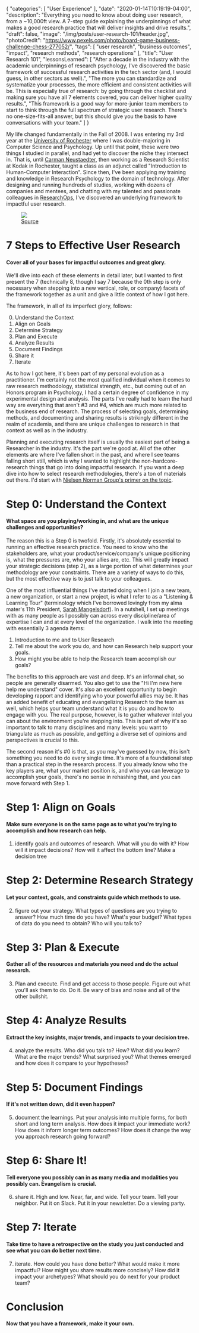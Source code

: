 {
   "categories": [
      "User Experience"
   ],
   "date": "2020-01-14T10:19:19-04:00",
   "description": "Everything you need to know about doing user research, from a ~10,000ft view. A 7-step guide explaining the underpinnings of what makes a good research practice that will deliver insights and drive results.",
   "draft": false,
   "image": "/img/posts/user-research-101/header.jpg",
   "photoCredit": "https://www.pexels.com/photo/board-game-business-challenge-chess-277052/",
   "tags": [
      "user research",
      "business outcomes",
      "impact",
      "research methods",
      "research operations"
   ],
   "title": "User Research 101",
   "lessonsLearned": [
      "After a decade in the industry with the academic underpinnings of research psychology, I've discovered the basic framework of successful research activities in the tech sector (and, I would guess, in other sectors as well).",
      "The more you can standardize and systematize your processes, the more efficient and consistent activities will be. This is especially true of research: by going through the checklist and making sure you have all 7 elements covered, you can deliver higher quality results.",
      "This framework is a good way for more-junior team members to start to think through the full spectrum of strategic user research. There's no one-size-fits-all answer, but this should give you the basis to have conversations with your team."
   ]
}

My life changed fundamentally in the Fall of 2008. I was entering my 3rd year at the [University of Rochester](https://rochester.edu) where I was double-majoring in Computer Science and Psychology. Up until that point, these were two things I studied in parallel, and had yet to discover the niche they intersect in. That is, until [Carman Neustaedter](https://carmster.com/), then working as a Research Scientist at Kodak in Rochester, taught a class as an adjunct called "Introduction to Human-Computer Interaction". Since then, I've been applying my training and knowledge in Research Psychology to the domain of technology. After designing and running hundreds of studies, working with dozens of companies and mentees, and chatting with my talented and passionate colleagues in [ResearchOps](https://researchops.community), I've discovered an underlying framework to impactful user research.

<figure>
  <img src="https://media.giphy.com/media/3osxYamKD88c6pXdfO/giphy.gif" />
  <figcaption><a href="https://giphy.com/gifs/season-3-money-unicorn-3osxYamKD88c6pXdfO/">Source</a></figcaption>
</figure>

# 7 Steps to Effective User Research <a name="7steps" href="#7steps"><i class="ion-link"></i></a>
#### Cover all of your bases for impactful outcomes and great glory.

We'll dive into each of these elements in detail later, but I wanted to first present the 7 (technically 8, though I say 7 because the 0th step is only necessary when stepping into a new vertical, role, or company) facets of the framework together as a unit and give a little context of how I got here.

The framework, in all of its imperfect glory, follows:

<ol start="0">
   <li>Understand the Context</li>
   <li>Align on Goals</li>
   <li>Determine Strategy</li>
   <li>Plan and Execute</li>
   <li>Analyze Results</li>
   <li>Document Findings</li>
   <li>Share it</li>
   <li>Iterate</li>
</ol>

As to how I got here, it's been part of my personal evolution as a practitioner. I'm certainly not the most qualified individual when it comes to raw research methodology, statistical strength, etc., but coming out of an Honors program in Psychology, I had a certain degree of confidence in my experimental design and analysis. The parts I've really had to learn the hard way are everything that aren't #3 and #4, which are much more related to the business end of research. The process of selecting goals, determining methods, and documenting and sharing results is strikingly different in the realm of academia, and there are unique challenges to research in that context as well as in the industry.

Planning and executing research itself is usually the easiest part of being a Researcher in the industry. It's the part we're good at. All of the other elements are where I've fallen short in the past, and where I see teams falling short still, which is why I wanted to highlight the non-hardcore-research things that go into doing impactful research. If you want a deep dive into how to select research methodologies, there's a ton of materials out there. I'd start with [Nielsen Norman Group's primer on the topic](https://www.nngroup.com/articles/which-ux-research-methods/).

# Step 0: Understand the Context <a name="context" href="#context"><i class="ion-link"></i></a>
#### What space are you playing/working in, and what are the unique challenges and opportunities?

The reason this is a Step 0 is twofold. Firstly, it's absolutely essential to running an effective research practice. You need to know who the stakeholders are, what your product/service/company's unique positioning is, what the pressures are, who your allies are, etc. This will greatly impact your strategic decisions (step 2), as a large portion of what determines your methodology are your constraints. There are a variety of ways to do this, but the most effective way is to just talk to your colleagues.

One of the most influential things I've started doing when I join a new team, a new organization, or start a new project, is what I refer to as a "Listening & Learning Tour" (terminology which I've borrowed lovingly from my alma mater's 11th President, [Sarah Mangelsdorf](https://www.rochester.edu/newscenter/off-and-running-sarah-mangelsdorf-sets-her-own-presidential-tone/)). In a nutshell, I set up meetings with as many people as I possibly can across every discipline/area of expertise I can and at every level of the organization. I walk into the meeting with essentially 3 agenda items:

1. Introduction to me and to User Research
2. Tell me about the work you do, and how can Research help support your goals.
3. How might you be able to help the Research team accomplish our goals?

The benefits to this approach are vast and deep. It's an informal chat, so people are generally disarmed. You also get to use the "Hi I'm new here help me understand" cover. It's also an excellent opportunity to begin developing rapport and identifying who your powerful allies may be. It has an added benefit of educating and evangelizing Research to the team as well, which helps your team understand what it is you do and how to engage with you. The real purpose, however, is to gather whatever intel you can about the environment you're stepping into. This is part of why it's so important to talk to many disciplines and many levels: you want to triangulate as much as possible, and getting a diverse set of opinions and perspectives is crucial to this.

The second reason it's #0 is that, as you may've guessed by now, this isn't something you need to do every single time. It's more of a foundational step than a practical step in the research process. If you already know who the key players are, what your market position is, and who you can leverage to accomplish your goals, there's no sense in rehashing that, and you can move forward with Step 1.

# Step 1: Align on Goals <a name="goals" href="#goals"><i class="ion-link"></i></a>
#### Make sure everyone is on the same page as to what you're trying to accomplish and how research can help.

1) identify goals and outcomes of research. What will you do with it? How will it impact decisions? How will it affect the bottom line? Make a decision tree

# Step 2: Determine Research Strategy <a name="strategy" href="#strategy"><i class="ion-link"></i></a>
#### Let your context, goals, and constraints guide which methods to use.

2) figure out your strategy. What types of questions are you trying to answer? How much time do you have? What's your budget? What types of data do you need to obtain? Who will you talk to?

# Step 3: Plan & Execute <a name="plan" href="#plan"><i class="ion-link"></i></a>
#### Gather all of the resources and materials you need and do the actual research.

3) Plan and execute. Find and get access to those people. Figure out what you'll ask them to do. Do it. Be wary of bias and noise and all of the other bullshit.

# Step 4: Analyze Results <a name="analyze" href="#analyze"><i class="ion-link"></i></a>
#### Extract the key insights, major trends, and impacts to your decision tree.

4) analyze the results. Who did you talk to? How? What did you learn? What are the major trends? What surprised you? What themes emerged and how does it compare to your hypotheses?

# Step 5: Document Findings <a name="document" href="#document"><i class="ion-link"></i></a>
#### If it's not written down, did it even happen?

5) document the learnings. Put your analysis into multiple forms, for both short and long term analysis. How does it impact your immediate work? How does it inform longer term outcomes? How does it change the way you approach research going forward?

# Step 6: Share It! <a name="share" href="#share"><i class="ion-link"></i></a>
#### Tell everyone you possibly can in as many media and modalities you possibly can. Evangelism is crucial.

6) share it. High and low. Near, far, and wide. Tell your team. Tell your neighbor. Put it on Slack. Put it in your newsletter. Do a viewing party.

# Step 7: Iterate <a name="iterate" href="#iterate"><i class="ion-link"></i></a>
#### Take time to have a retrospective on the study you just conducted and see what you can do better next time.

7) iterate. How could you have done better? What would make it more impactful? How might you share results more concisely? How did it impact your archetypes? What should you do next for your product team?

# Conclusion <a name="conclusion" href="#conclusion"><i class="ion-link"></i></a>
#### Now that you have a framework, make it your own.
